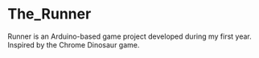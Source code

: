 # The_Runner
Runner is an Arduino-based game project developed during my first year. Inspired by the Chrome Dinosaur game.
